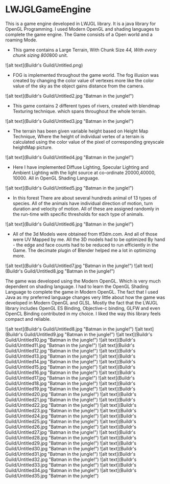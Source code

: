 # LWJGLGameEngine
This is a game engine developed in LWJGL library. It is a java library for OpenGL Programming. I used Modern OpenGL and shading languages to complete the game engine. The Game consists of a Open world and a roaming Mode.

- This game contains a Large Terrain, With Chunk Size 4*4, With every chunk sizing 800*800 unit.


![alt text](Buildr's Guild/Untitled.png)

- FOG is implemented throughout the game world. The fog illusion was created by changing the color value of vertexes more like the color value of the sky as the object gains distance from the camera.

![alt text](Buildr's Guild/Untitled2.jpg "Batman in the jungle!")

- This game contains 2 different types of rivers, created with blendmap Texturing technique. which spans throughout the whole terrain.

![alt text](Buildr's Guild/Untitled3.jpg "Batman in the jungle!")

- The terrain has been given variable height based on Height Map Technique, Where the height of individual vertex of a terrain is calculated using the color value of the pixel of corresponding greyscale heightMap picture.

![alt text](Buildr's Guild/Untitled4.jpg "Batman in the jungle!")

- Here I have implemented Diffuse Lighting, Specular Lighting and Ambient Lighting with the light source at co-ordinate 20000,40000, 10000. All in OpenGL Shading Language.

![alt text](Buildr's Guild/Untitled5.jpg "Batman in the jungle!")

- In this forest There are about several hundreds animal of  13 types of species. All of the animals have individual direction of motion, turn duration and velocity of motion. All of these are assigned randomly in the run-time with specific thresholds for each type of animals.

![alt text](Buildr's Guild/Untitled6.jpg "Batman in the jungle!")

- All of the 3d Models were obtained from tf3dm.com. And all of those were UV Mapped by me. All the 3D models had to be optimized By hand - the edge and face counts had to be reduced to run efficiently in the Game. The decimate plugin of Blender helped me a lot in optimizing more.

![alt text](Buildr's Guild/Untitled7.jpg "Batman in the jungle!")
![alt text](Buildr's Guild/Untitled8.jpg "Batman in the jungle!")

The game was developed using the Modern OpenGL. Which is very much dependent on shading language. I had to learn the OpenGL Shading Language to complete the game in Modern OpenGL. The fact that I used Java as my preferred language changes very little about how the game was developed in Modern OpenGL and GLSL. Mostly the fact that the LWJGL library includes OpenGL ES Binding, Objective-c binding, GLFW and even OpenCL Binding contributed in my choice. I liked the way this library feels compact and reliable.

![alt text](Buildr's Guild/Untitled8.jpg "Batman in the jungle!")
![alt text](Buildr's Guild/Untitled9.jpg "Batman in the jungle!")
![alt text](Buildr's Guild/Untitled10.jpg "Batman in the jungle!")
![alt text](Buildr's Guild/Untitled11.jpg "Batman in the jungle!")
![alt text](Buildr's Guild/Untitled12.jpg "Batman in the jungle!")
![alt text](Buildr's Guild/Untitled13.jpg "Batman in the jungle!")
![alt text](Buildr's Guild/Untitled14.jpg "Batman in the jungle!")
![alt text](Buildr's Guild/Untitled15.jpg "Batman in the jungle!")
![alt text](Buildr's Guild/Untitled16.jpg "Batman in the jungle!")
![alt text](Buildr's Guild/Untitled17.jpg "Batman in the jungle!")
![alt text](Buildr's Guild/Untitled18.jpg "Batman in the jungle!")
![alt text](Buildr's Guild/Untitled19.jpg "Batman in the jungle!")
![alt text](Buildr's Guild/Untitled20.jpg "Batman in the jungle!")
![alt text](Buildr's Guild/Untitled21.jpg "Batman in the jungle!")
![alt text](Buildr's Guild/Untitled22.jpg "Batman in the jungle!")
![alt text](Buildr's Guild/Untitled23.jpg "Batman in the jungle!")
![alt text](Buildr's Guild/Untitled24.jpg "Batman in the jungle!")
![alt text](Buildr's Guild/Untitled25.jpg "Batman in the jungle!")
![alt text](Buildr's Guild/Untitled26.jpg "Batman in the jungle!")
![alt text](Buildr's Guild/Untitled27.jpg "Batman in the jungle!")
![alt text](Buildr's Guild/Untitled28.jpg "Batman in the jungle!")
![alt text](Buildr's Guild/Untitled29.jpg "Batman in the jungle!")
![alt text](Buildr's Guild/Untitled30.jpg "Batman in the jungle!")
![alt text](Buildr's Guild/Untitled31.jpg "Batman in the jungle!")
![alt text](Buildr's Guild/Untitled32.jpg "Batman in the jungle!")
![alt text](Buildr's Guild/Untitled33.jpg "Batman in the jungle!")
![alt text](Buildr's Guild/Untitled34.jpg "Batman in the jungle!")
![alt text](Buildr's Guild/Untitled35.jpg "Batman in the jungle!")
